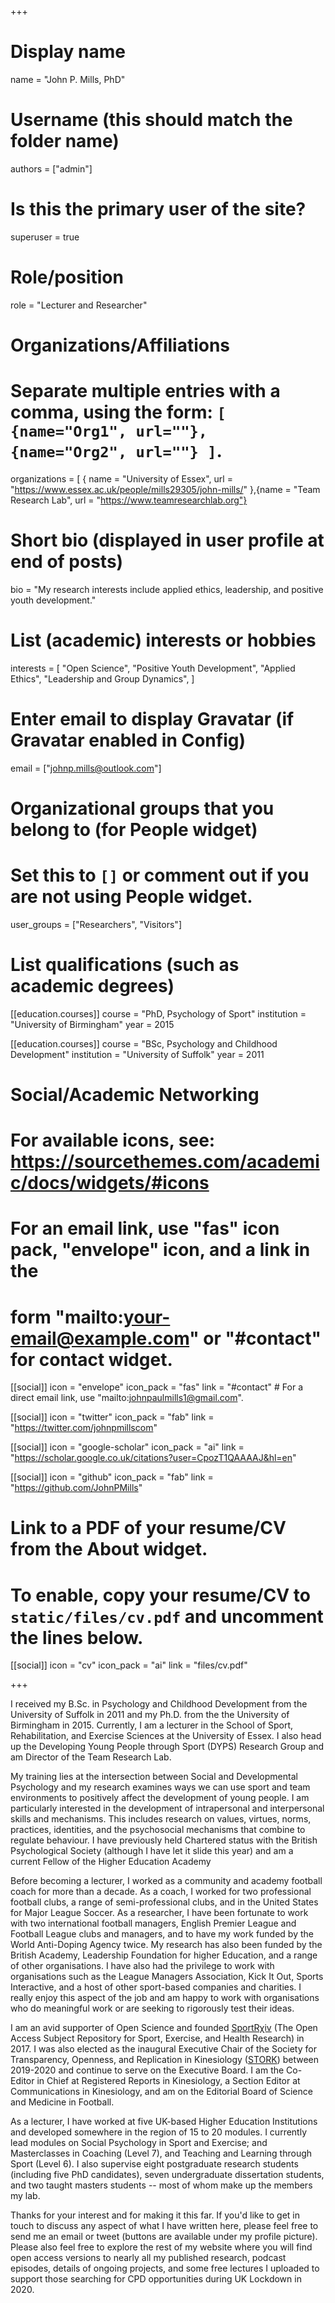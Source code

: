 +++
# Display name
name = "John P. Mills, PhD"

# Username (this should match the folder name)
authors = ["admin"]

# Is this the primary user of the site?
superuser = true

# Role/position
role = "Lecturer and Researcher"

# Organizations/Affiliations
#   Separate multiple entries with a comma, using the form: `[ {name="Org1", url=""}, {name="Org2", url=""} ]`.
organizations = [ { name = "University of Essex", url = "https://www.essex.ac.uk/people/mills29305/john-mills/" },{name = "Team Research Lab", url = "https://www.teamresearchlab.org"}

# Short bio (displayed in user profile at end of posts)
bio = "My research interests include applied ethics, leadership, and positive youth development."

# List (academic) interests or hobbies
interests = [
  "Open Science",
  "Positive Youth Development",
  "Applied Ethics",
  "Leadership and Group Dynamics",
]

# Enter email to display Gravatar (if Gravatar enabled in Config)
email = ["johnp.mills@outlook.com"]


# Organizational groups that you belong to (for People widget)
#   Set this to `[]` or comment out if you are not using People widget.
user_groups = ["Researchers", "Visitors"]

# List qualifications (such as academic degrees)
[[education.courses]]
  course = "PhD, Psychology of Sport"
  institution = "University of Birmingham"
  year = 2015

[[education.courses]]
  course = "BSc, Psychology and Childhood Development"
  institution = "University of Suffolk"
  year = 2011

# Social/Academic Networking
# For available icons, see: https://sourcethemes.com/academic/docs/widgets/#icons
#   For an email link, use "fas" icon pack, "envelope" icon, and a link in the
#   form "mailto:your-email@example.com" or "#contact" for contact widget.

[[social]]
  icon = "envelope"
  icon_pack = "fas"
  link = "#contact"  # For a direct email link, use "mailto:johnpaulmills1@gmail.com".

[[social]]
  icon = "twitter"
  icon_pack = "fab"
  link = "https://twitter.com/johnpmillscom"

[[social]]
  icon = "google-scholar"
  icon_pack = "ai"
  link = "https://scholar.google.co.uk/citations?user=CpozT1QAAAAJ&hl=en"

[[social]]
  icon = "github"
  icon_pack = "fab"
  link = "https://github.com/JohnPMills"

# Link to a PDF of your resume/CV from the About widget.
# To enable, copy your resume/CV to `static/files/cv.pdf` and uncomment the lines below.
[[social]]
  icon = "cv"
  icon_pack = "ai"
  link = "files/cv.pdf"

+++

I received my B.Sc. in Psychology and Childhood Development from the University of Suffolk in 2011 and my Ph.D. from the the University of Birmingham in 2015. Currently, I am a lecturer in the School of Sport, Rehabilitation, and Exercise Sciences at the University of Essex. I also head up the Developing Young People through Sport (DYPS) Research Group and am Director of the Team Research Lab. 

My training lies at the intersection between Social and Developmental Psychology and my research examines ways we can use sport and team environments to positively affect the development of young people. I am particularly interested in the development of intrapersonal and interpersonal skills and mechanisms. This includes research on values, virtues, norms, practices, identities, and the psychosocial mechanisms that combine to regulate behaviour. I have previously held Chartered status with the British Psychological Society (although I have let it slide this year) and am a current Fellow of the Higher Education Academy

Before becoming a lecturer, I worked as a community and academy football coach for more than a decade. As a coach, I worked for two professional football clubs, a range of semi-professional clubs, and in the United States for Major League Soccer. As a researcher, I have been fortunate to work with two international football managers, English Premier League and Football League clubs and managers, and to have my work funded by the World Anti-Doping Agency twice. My research has also been funded by the British Academy, Leadership Foundation for higher Education, and a range of other organisations. I have also had the privilege to work with organisations such as the League Managers Association, Kick It Out, Sports Interactive, and a host of other sport-based companies and charities. I really enjoy this aspect of the job and am happy to work with organisations who do meaningful work or are seeking to rigorously test their ideas. 

I am an avid supporter of Open Science and founded <a href="https://osf.io/preprints/sportrxiv">SportRχiv</a> (The Open Access Subject Repository for Sport, Exercise, and Health Research) in 2017. I was also elected as the inaugural Executive Chair of the Society for Transparency, Openness, and Replication in Kinesiology (<a href="https://www.storkinesiology.org">STORK</a>) between 2019-2020 and continue to serve on the Executive Board. I am the Co-Editor in Chief at Registered Reports in Kinesiology, a Section Editor at Communications in Kinesiology, and am on the Editorial Board of Science and Medicine in Football. 

As a lecturer, I have worked at five UK-based Higher Education Institutions and developed somewhere in the region of 15 to 20 modules. I currently lead modules on Social Psychology in Sport and Exercise; and Masterclasses in Coaching (Level 7), and Teaching and Learning through Sport (Level 6). I also supervise eight postgraduate research students (including five PhD candidates), seven undergraduate dissertation students, and two taught masters students -- most of whom make up the members my lab. 

Thanks for your interest and for making it this far. If you'd like to get in touch to discuss any aspect of what I have written here, please feel free to send me an email or tweet (buttons are available under my profile picture). Please also feel free to explore the rest of my website where you will find open access versions to nearly all my published research, podcast episodes, details of ongoing projects, and some free lectures I uploaded to support those searching for CPD opportunities during UK Lockdown in 2020. 


